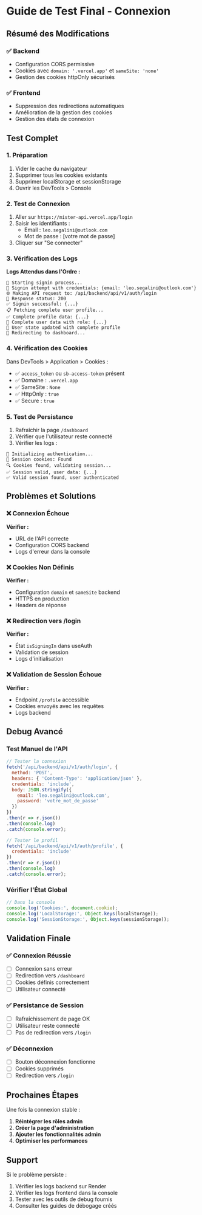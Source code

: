 # Guide de Test Final - Connexion

## Résumé des Modifications

### ✅ Backend
- Configuration CORS permissive
- Cookies avec `domain: '.vercel.app'` et `sameSite: 'none'`
- Gestion des cookies httpOnly sécurisés

### ✅ Frontend
- Suppression des redirections automatiques
- Amélioration de la gestion des cookies
- Gestion des états de connexion

## Test Complet

### 1. Préparation
1. Vider le cache du navigateur
2. Supprimer tous les cookies existants
3. Supprimer localStorage et sessionStorage
4. Ouvrir les DevTools > Console

### 2. Test de Connexion
1. Aller sur `https://mister-api.vercel.app/login`
2. Saisir les identifiants :
   - Email : `leo.segalini@outlook.com`
   - Mot de passe : [votre mot de passe]
3. Cliquer sur "Se connecter"

### 3. Vérification des Logs
**Logs Attendus dans l'Ordre :**
```
🚀 Starting signin process...
🔐 Signin attempt with credentials: {email: 'leo.segalini@outlook.com'}
🌐 Making API request to: /api/backend/api/v1/auth/login
📡 Response status: 200
✅ Signin successful: {...}
📋 Fetching complete user profile...
✅ Complete profile data: {...}
👤 Complete user data with role: {...}
👤 User state updated with complete profile
🔄 Redirecting to dashboard...
```

### 4. Vérification des Cookies
Dans DevTools > Application > Cookies :
- ✅ `access_token` ou `sb-access-token` présent
- ✅ Domaine : `.vercel.app`
- ✅ SameSite : `None`
- ✅ HttpOnly : `true`
- ✅ Secure : `true`

### 5. Test de Persistance
1. Rafraîchir la page `/dashboard`
2. Vérifier que l'utilisateur reste connecté
3. Vérifier les logs :
```
🔐 Initializing authentication...
🍪 Session cookies: Found
🔍 Cookies found, validating session...
✅ Session valid, user data: {...}
✅ Valid session found, user authenticated
```

## Problèmes et Solutions

### ❌ Connexion Échoue
**Vérifier :**
- URL de l'API correcte
- Configuration CORS backend
- Logs d'erreur dans la console

### ❌ Cookies Non Définis
**Vérifier :**
- Configuration `domain` et `sameSite` backend
- HTTPS en production
- Headers de réponse

### ❌ Redirection vers /login
**Vérifier :**
- État `isSigningIn` dans useAuth
- Validation de session
- Logs d'initialisation

### ❌ Validation de Session Échoue
**Vérifier :**
- Endpoint `/profile` accessible
- Cookies envoyés avec les requêtes
- Logs backend

## Debug Avancé

### Test Manuel de l'API
```javascript
// Tester la connexion
fetch('/api/backend/api/v1/auth/login', {
  method: 'POST',
  headers: { 'Content-Type': 'application/json' },
  credentials: 'include',
  body: JSON.stringify({
    email: 'leo.segalini@outlook.com',
    password: 'votre_mot_de_passe'
  })
})
.then(r => r.json())
.then(console.log)
.catch(console.error);

// Tester le profil
fetch('/api/backend/api/v1/auth/profile', {
  credentials: 'include'
})
.then(r => r.json())
.then(console.log)
.catch(console.error);
```

### Vérifier l'État Global
```javascript
// Dans la console
console.log('Cookies:', document.cookie);
console.log('LocalStorage:', Object.keys(localStorage));
console.log('SessionStorage:', Object.keys(sessionStorage));
```

## Validation Finale

### ✅ Connexion Réussie
- [ ] Connexion sans erreur
- [ ] Redirection vers `/dashboard`
- [ ] Cookies définis correctement
- [ ] Utilisateur connecté

### ✅ Persistance de Session
- [ ] Rafraîchissement de page OK
- [ ] Utilisateur reste connecté
- [ ] Pas de redirection vers `/login`

### ✅ Déconnexion
- [ ] Bouton déconnexion fonctionne
- [ ] Cookies supprimés
- [ ] Redirection vers `/login`

## Prochaines Étapes

Une fois la connexion stable :
1. **Réintégrer les rôles admin**
2. **Créer la page d'administration**
3. **Ajouter les fonctionnalités admin**
4. **Optimiser les performances**

## Support

Si le problème persiste :
1. Vérifier les logs backend sur Render
2. Vérifier les logs frontend dans la console
3. Tester avec les outils de debug fournis
4. Consulter les guides de débogage créés 